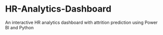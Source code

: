 # HR-Analytics-Dashboard
An interactive HR analytics dashboard with attrition prediction using Power BI and Python
